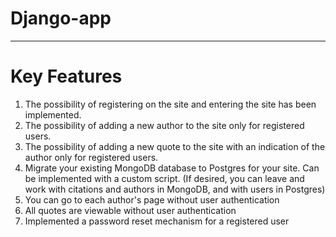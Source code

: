 # Django-app

----------

# Key Features
1. The possibility of registering on the site and entering the site has been implemented.
2. The possibility of adding a new author to the site only for registered users.
3. The possibility of adding a new quote to the site with an indication of the author only for registered users.
4. Migrate your existing MongoDB database to Postgres for your site. Can be implemented with a custom script. (If desired, you can leave and work with citations and authors in MongoDB, and with users in Postgres)
5. You can go to each author's page without user authentication
6. All quotes are viewable without user authentication
7. Implemented a password reset mechanism for a registered user

